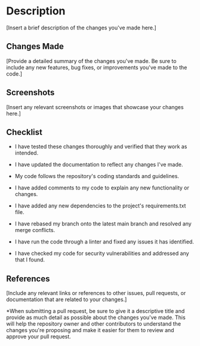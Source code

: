 # Description

[Insert a brief description of the changes you've made here.]

## Changes Made

[Provide a detailed summary of the changes you've made. Be sure to include any new features, bug fixes, or improvements you've made to the code.]

## Screenshots

[Insert any relevant screenshots or images that showcase your changes here.]

## Checklist

- I have tested these changes thoroughly and verified that they work as intended.

- I have updated the documentation to reflect any changes I've made.

- My code follows the repository's coding standards and guidelines.

- I have added comments to my code to explain any new functionality or changes.

- I have added any new dependencies to the project's requirements.txt file.

- I have rebased my branch onto the latest main branch and resolved any merge conflicts.

- I have run the code through a linter and fixed any issues it has identified.

- I have checked my code for security vulnerabilities and addressed any that I found.

## References

[Include any relevant links or references to other issues, pull requests, or documentation that are related to your changes.]

\*When submitting a pull request, be sure to give it a descriptive title and provide as much detail as possible about the changes you've made. This will help the repository owner and other contributors to understand the changes you're proposing and make it easier for them to review and approve your pull request.

